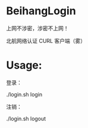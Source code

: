 # BeihangLogin

上网不涉密，涉密不上网！

北航网络认证 CURL 客户端（雾）

# Usage:

登录：

./login.sh login

注销：

./login.sh logout
